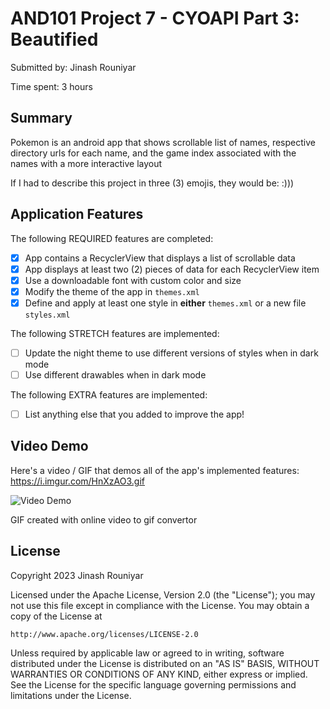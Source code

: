 <!-- (This is a comment) INSTRUCTIONS: Go through this page and fill out any **bolded** entries with their correct values.-->

# AND101 Project 7 - CYOAPI Part 3: Beautified

Submitted by: Jinash Rouniyar

Time spent: 3 hours

## Summary

Pokemon is an android app that shows scrollable list of names, respective directory urls for each name, and the game index associated with the names with a more interactive layout

If I had to describe this project in three (3) emojis, they would be: :)))

## Application Features


The following REQUIRED features are completed:

- [x] App contains a RecyclerView that displays a list of scrollable data
- [x] App displays at least two (2) pieces of data for each RecyclerView item
- [x] Use a downloadable font with custom color and size
- [x] Modify the theme of the app in `themes.xml`
- [x] Define and apply at least one style in **either** `themes.xml` or a new file `styles.xml`

The following STRETCH features are implemented:

- [ ] Update the night theme to use different versions of styles when in dark mode
- [ ] Use different drawables when in dark mode

The following EXTRA features are implemented:

- [ ] List anything else that you added to improve the app!

## Video Demo

Here's a video / GIF that demos all of the app's implemented features:
https://i.imgur.com/HnXzAO3.gif

<img src='https://i.imgur.com/HnXzAO3.gif' title='Video Demo' width='' alt='Video Demo' />

GIF created with online video to gif convertor

## License

Copyright 2023 Jinash Rouniyar

Licensed under the Apache License, Version 2.0 (the "License");
you may not use this file except in compliance with the License.
You may obtain a copy of the License at

    http://www.apache.org/licenses/LICENSE-2.0

Unless required by applicable law or agreed to in writing, software
distributed under the License is distributed on an "AS IS" BASIS,
WITHOUT WARRANTIES OR CONDITIONS OF ANY KIND, either express or implied.
See the License for the specific language governing permissions and
limitations under the License.
